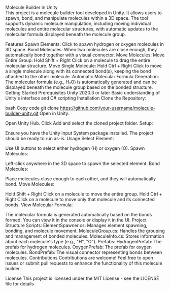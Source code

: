 Molecule Builder in Unity <br>
This project is a molecule builder tool developed in Unity. It allows users to spawn, bond, and manipulate molecules within a 3D space. The tool supports dynamic molecule manipulation, including moving individual molecules and entire molecular structures, with automatic updates to the molecular formula displayed beneath the molecule group.

Features
Spawn Elements: Click to spawn hydrogen or oxygen molecules in 3D space.
Bond Molecules: When two molecules are close enough, they automatically bond together with a visual connector.
Move Molecules:
Move Entire Group: Hold Shift + Right Click on a molecule to drag the entire molecular structure.
Move Single Molecule: Hold Ctrl + Right Click to move a single molecule along with its connected bond(s), keeping the bond attached to the other molecule.
Automatic Molecular Formula Generation: The molecular formula (e.g., H₂O) is automatically generated and can be displayed beneath the molecule group based on the bonded structure.
Getting Started
Prerequisites
Unity 2020.3 or later
Basic understanding of Unity's interface and C# scripting
Installation
Clone the Repository:

bash
Copy code
git clone https://github.com/your-username/molecule-builder-unity.git
Open in Unity:

Open Unity Hub.
Click Add and select the cloned project folder.
Setup:

Ensure you have the Unity Input System package installed.
The project should be ready to run as-is.
Usage
Select Element:

Use UI buttons to select either hydrogen (H) or oxygen (O).
Spawn Molecules:

Left-click anywhere in the 3D space to spawn the selected element.
Bond Molecules:

Place molecules close enough to each other, and they will automatically bond.
Move Molecules:

Hold Shift + Right Click on a molecule to move the entire group.
Hold Ctrl + Right Click on a molecule to move only that molecule and its connected bonds.
View Molecular Formula:

The molecular formula is generated automatically based on the bonds formed. You can view it in the console or display it in the UI.
Project Structure
Scripts:
ElementSpawner.cs: Manages element spawning, bonding, and molecule movement.
MoleculeGroup.cs: Handles the grouping and management of bonded molecules.
MoleculeInfo.cs: Stores information about each molecule's type (e.g., "H", "O").
Prefabs:
HydrogenPrefab: The prefab for hydrogen molecules.
OxygenPrefab: The prefab for oxygen molecules.
BondPrefab: The visual connector representing bonds between molecules.
Contributions
Contributions are welcome! Feel free to open issues or submit pull requests to enhance the functionality of this molecule builder.

License
This project is licensed under the MIT License - see the LICENSE file for details
